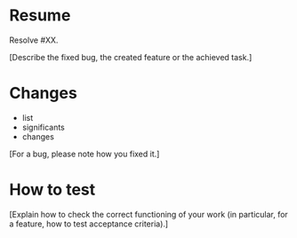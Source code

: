 # Resume

Resolve #XX.

\[Describe the fixed bug, the created feature or the achieved task.\]

# Changes

* list
* significants
* changes

\[For a bug, please note how you fixed it.\]

# How to test

\[Explain how to check the correct functioning of your work (in particular, for a feature, how to test acceptance criteria).\]
